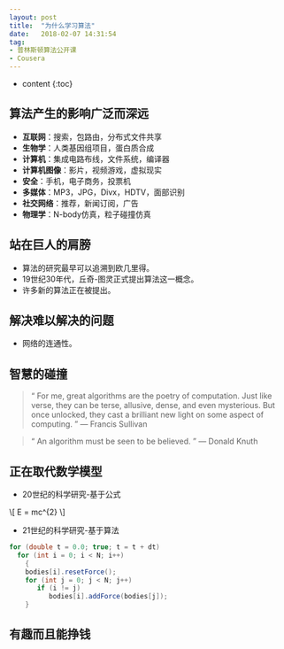 ```yaml
---
layout: post
title:  "为什么学习算法"
date:   2018-02-07 14:31:54
tag:
- 普林斯顿算法公开课
- Cousera
---
```


* content
{:toc}

## 算法产生的影响广泛而深远 ##

- **互联网**：搜索，包路由，分布式文件共享
- **生物学**：人类基因组项目，蛋白质合成
- **计算机**：集成电路布线，文件系统，编译器
- **计算机图像**：影片，视频游戏，虚拟现实
- **安全**：手机，电子商务，投票机
- **多媒体**：MP3，JPG，Divx，HDTV，面部识别
- **社交网络**：推荐，新闻订阅，广告
- **物理学**：N-body仿真，粒子碰撞仿真



## 站在巨人的肩膀 ##
- 算法的研究最早可以追溯到欧几里得。
- 19世纪30年代，丘奇-图灵正式提出算法这一概念。
- 许多新的算法正在被提出。

## 解决难以解决的问题 ##
- 网络的连通性。

## 智慧的碰撞 ##
> “ For me, great algorithms are the poetry of computation. Just like verse, they can be terse, allusive, dense, and even mysterious. But once unlocked, they cast a brilliant new light on some
aspect of computing. ” — Francis Sullivan

>  “ An algorithm must be seen to be believed. ” — Donald Knuth

## 正在取代数学模型 ##
- 20世纪的科学研究-基于公式

\\[ E = mc^{2} \\]


- 21世纪的科学研究-基于算法

~~~ java
for (double t = 0.0; true; t = t + dt)
  for (int i = 0; i < N; i++)
    {
    bodies[i].resetForce();
    for (int j = 0; j < N; j++)
       if (i != j)
          bodies[i].addForce(bodies[j]);
    }
~~~
## 有趣而且能挣钱 ##
